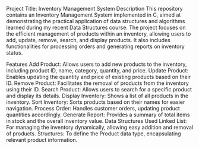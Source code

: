 
Project Title: Inventory Management System
Description
This repository contains an Inventory Management System implemented in C, aimed at demonstrating the practical application of data structures and algorithms learned during my recent Data Structures course. The project focuses on the efficient management of products within an inventory, allowing users to add, update, remove, search, and display products. It also includes functionalities for processing orders and generating reports on inventory status.

Features
Add Product: Allows users to add new products to the inventory, including product ID, name, category, quantity, and price.
Update Product: Enables updating the quantity and price of existing products based on their ID.
Remove Product: Facilitates the removal of products from the inventory using their ID.
Search Product: Allows users to search for a specific product and display its details.
Display Inventory: Shows a list of all products in the inventory.
Sort Inventory: Sorts products based on their names for easier navigation.
Process Order: Handles customer orders, updating product quantities accordingly.
Generate Report: Provides a summary of total items in stock and the overall inventory value.
Data Structures Used
Linked List: For managing the inventory dynamically, allowing easy addition and removal of products.
Structures: To define the Product data type, encapsulating relevant product information.
